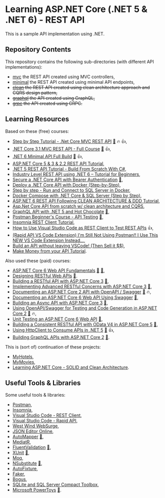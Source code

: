 # Learning ASP.NET Core (.NET 5 & .NET 6) - REST API

This is a sample API implementation using .NET.

## Repository Contents

This repository contains the following sub-directories (with different API implementations):

- [mvc](https://github.com/sswietoniowski/learning-aspnetcore-rest-api/tree/master/mvc) the REST API created using MVC controllers,
- [minimal](https://github.com/sswietoniowski/learning-aspnetcore-rest-api/tree/master/minimal) the REST API created using minimal API endpoints,
- ~~[clean](https://github.com/sswietoniowski/learning-aspnetcore-rest-api/tree/master/clean) the REST API created using clean architecture approach and CQRS design pattern,~~
- ~~[graphql](https://github.com/sswietoniowski/learning-aspnetcore-rest-api/tree/master/graphql) the API created using GraphQL,~~
- ~~[grpc](https://github.com/sswietoniowski/learning-aspnetcore-rest-api/tree/master/grpc) the API created using GRPC.~~

## Learning Resources

Based on these (free) courses:

- [Step by Step Tutorial - .Net Core MVC REST API](https://youtu.be/mUAZ-EbGBOg) [:file_folder:](https://github.com/binarythistle/S02E01-REST-API-.Net-Core) :fire: :+1:,
- [.NET Core 3.1 MVC REST API - Full Course](https://youtu.be/fmvcAzHpsk8) [:file_folder:](https://github.com/binarythistle/S03E02---.NET-Core-3.1-MVC-REST-API) :+1:,
- [.NET 6 Minimal API Full Build](https://youtu.be/5YB49OEmbbE) [:file_folder:](https://github.com/binarythistle/S05E03---Minimal-APIs) :+1:,
- [ASP.NET Core 5 & 3 & 2.2 REST API Tutorial](https://youtube.com/playlist?list=PLUOequmGnXxOgmSDWU7Tl6iQTsOtyjtwU),
- [.NET 5 REST API Tutorial - Build From Scratch With C#](https://youtu.be/ZXdFisA_hOY),
- [Industry Level REST API using .NET 6 – Tutorial for Beginners](https://youtu.be/PmDJIooZjBE),
- [Secure a .NET Core API with Bearer Authentication](https://youtu.be/3PyUjOmuFic) [:file_folder:](https://github.com/binarythistle/S03E01-Secure-.NET-Core-API),
- [Deploy a .NET Core API with Docker (Step-by-Step)](https://youtu.be/f0lMGPB10bM),
- [Step by step - Run and Connect to SQL Server in Docker](https://youtu.be/SJAl3vOX05M),
- [Docker Compose with .NET Core & SQL Server (Step by Step)](https://youtu.be/4V7CwC_4oss),
- [ASP.NET 6 REST API Following CLEAN ARCHITECTURE & DDD Tutorial](https://youtube.com/playlist?list=PLzYkqgWkHPKBcDIP5gzLfASkQyTdy0t4k),
- [Asp.Net Core API from scratch w/ clean architecture and CQRS](https://youtube.com/playlist?list=PL2E-vlKoo_v0VjwlmPFljWJI42kpAdXel),
- [GraphQL API with .NET 5 and Hot Chocolate](https://youtu.be/HuN94qNwQmM) [:file_folder:](https://github.com/binarythistle/S04E01---.NET-5-GraphQL-API),
- [Postman Beginner's Course - API Testing](https://youtu.be/VywxIQ2ZXw4) [:file_folder:](https://github.com/vdespa/introduction-to-postman-course),
- [Insomnia REST Client Tutorial](https://youtu.be/H16GUC9Svyk),
- [How to Use Visual Studio Code as REST Client to Test REST APIs](https://youtu.be/8uyTn4cg8Xc) :+1:,
- [(Rapid API VS Code Extension) I'm Still Not Using Postman!! I Use This NEW VS Code Extension Instead...](https://youtu.be/VuO-Haub9-I),
- [Build an API without leaving VSCode! (Then Sell it $$)](https://youtu.be/69G5YKSUVvc),
- [Make Money from your API Tutorial](https://youtu.be/MbqSMgMAzxU).

Also used these (paid) courses:

- [ASP.NET Core 6 Web API Fundamentals](https://app.pluralsight.com/library/courses/asp-dot-net-core-6-web-api-fundamentals/table-of-contents) [:file_folder:](https://app.pluralsight.com/library/courses/asp-dot-net-core-6-web-api-fundamentals/exercise-files) [:file_folder:](https://github.com/KevinDockx/AspNetCore6WebAPIFundamentals),
- [Designing RESTful Web APIs](https://app.pluralsight.com/library/courses/designing-restful-web-apis/table-of-contents) [:file_folder:](https://app.pluralsight.com/library/courses/designing-restful-web-apis/exercise-files).
- [Building a RESTful API with ASP.NET Core 3](https://app.pluralsight.com/library/courses/asp-dot-net-core-3-restful-api-building/table-of-contents) [:file_folder:](https://app.pluralsight.com/library/courses/asp-dot-net-core-3-restful-api-building/exercise-files),
- [Implementing Advanced RESTful Concerns with ASP.NET Core 3](https://app.pluralsight.com/library/courses/asp-dot-net-core-3-advanced-restful-concerns/table-of-contents) [:file_folder:](https://app.pluralsight.com/library/courses/asp-dot-net-core-3-advanced-restful-concerns/exercise-files),
- [Documenting an ASP.NET Core 2 API with OpenAPI / Swagger](https://app.pluralsight.com/library/courses/aspdotnet-core-api-openapi-swagger/table-of-contents) [:file_folder:](https://app.pluralsight.com/library/courses/aspdotnet-core-api-openapi-swagger/exercise-files) :fire:,
- [Documenting an ASP.NET Core 6 Web API Using Swagger](https://app.pluralsight.com/library/courses/asp-dot-net-core-6-web-api-documenting-swagger/table-of-contents) [:file_folder:](https://app.pluralsight.com/library/courses/asp-dot-net-core-6-web-api-documenting-swagger/exercise-files),
- [Building an Async API with ASP.NET Core 3](https://app.pluralsight.com/library/courses/building-async-api-aspdotnet-core/table-of-contents) [:file_folder:](https://app.pluralsight.com/library/courses/building-async-api-aspdotnet-core/exercise-files),
- [Using OpenAPI/Swagger for Testing and Code Generation in ASP.NET Core 2](https://app.pluralsight.com/library/courses/asp-dot-net-openapi-swagger-testing-code-generation/table-of-contents) [:file_folder:](https://app.pluralsight.com/library/courses/asp-dot-net-openapi-swagger-testing-code-generation/exercise-files) :fire:,
- [Unit Testing an ASP.NET Core 6 Web API](https://app.pluralsight.com/library/courses/asp-dot-net-core-6-web-api-unit-testing/table-of-contents) [:file_folder:](https://app.pluralsight.com/library/courses/asp-dot-net-core-6-web-api-unit-testing/exercise-files),
- [Building a Consistent RESTful API with OData V4 in ASP.NET Core 5](https://app.pluralsight.com/library/courses/building-consistent-restful-api-odata-v4-asp-dot-net-core/table-of-contents) [:file_folder:](https://app.pluralsight.com/library/courses/building-consistent-restful-api-odata-v4-asp-dot-net-core/exercise-files),
- [Using HttpClient to Consume APIs in .NET 5](https://app.pluralsight.com/library/courses/using-httpclient-consume-apis-dot-net/table-of-contents) [:file_folder:](https://app.pluralsight.com/library/courses/using-httpclient-consume-apis-dot-net/exercise-files) :+1:,
- [Building GraphQL APIs with ASP.NET Core 2](https://app.pluralsight.com/library/courses/building-graphql-apis-aspdotnet-core/table-of-contents) [:file_folder:](https://app.pluralsight.com/library/courses/building-graphql-apis-aspdotnet-core/exercise-files).

This is (sort of) continuation of these projects:

- [MyHotels](https://github.com/sswietoniowski/work-codecool-csharp-webapi-MyHotels),
- [MyMovies](https://github.com/sswietoniowski/work-codecool-csharp-httpclient-MyMovies),
- [Learning ASP.NET Core - SOLID and Clean Architecture](https://github.com/sswietoniowski/learning-aspnetcore-solid-and-clean-architecture).

## Useful Tools & Libraries

Some useful tools & libraries:

- [Postman](https://www.postman.com/),
- [Insomnia](https://insomnia.rest/),
- [Visual Studio Code - REST Client](https://marketplace.visualstudio.com/items?itemName=humao.rest-client),
- [Visual Studio Code - Rapid API](https://rapidapi.com/guides/replace-api-clients-with-vscode-using-the-rapidapi-extension),
- [West Wind WebSurge](https://websurge.west-wind.com/download),
- [JSON Editor Online](https://jsoneditoronline.org/),
- [AutoMapper](https://automapper.org/) [:file_folder:](https://github.com/AutoMapper/AutoMapper),
- [MediatR](https://github.com/jbogard/MediatR),
- [FluentValidation](https://docs.fluentvalidation.net/en/latest/) [:file_folder:](https://github.com/FluentValidation/FluentValidation),
- [XUnit](https://xunit.net/) [:file_folder:](https://github.com/xunit/xunit),
- [Moq](https://github.com/moq/moq),
- [NSubstitute](https://nsubstitute.github.io/) [:file_folder:](https://github.com/nsubstitute/NSubstitute),
- [AutoFixture](https://github.com/AutoFixture/AutoFixture),
- [Faker](https://github.com/Kuree/Faker.Net),
- [Bogus](https://github.com/bchavez/Bogus),
- [SQLite and SQL Server Compact Toolbox](https://marketplace.visualstudio.com/items?itemName=ErikEJ.SQLServerCompactSQLiteToolbox),
- [Microsoft PowerToys](https://docs.microsoft.com/en-us/windows/powertoys/) [:file_folder:](https://docs.microsoft.com/en-us/windows/powertoys/install).
